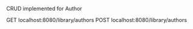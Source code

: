 CRUD implemented for Author

GET localhost:8080/library/authors
POST localhost:8080/library/authors
